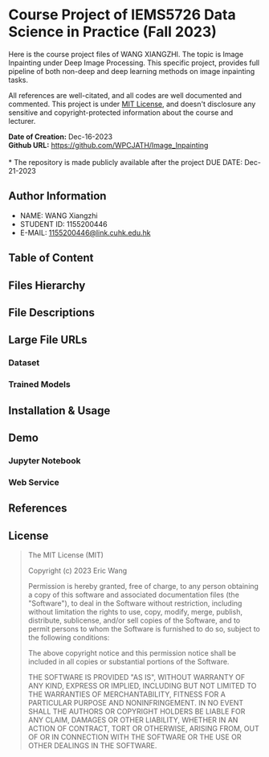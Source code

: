# Course Project of IEMS5726 Data Science in Practice (Fall 2023)
Here is the course project files of WANG XIANGZHI. The topic is Image Inpainting under Deep Image Processing. This specific project, provides full pipeline of both non-deep and deep learning methods on image inpainting tasks.

All references are well-citated, and all codes are well documented and commented. This project is under [MIT License](#license), and doesn't disclosure any sensitive and copyright-protected information about the course and lecturer.

**Date of Creation:** Dec-16-2023   
**Github URL:** https://github.com/WPCJATH/Image_Inpainting   
<br>
\* The  repository is made publicly available after the project DUE DATE: Dec-21-2023

## Author Information
- NAME: WANG Xiangzhi
- STUDENT ID: 1155200446
- E-MAIL: 1155200446@link.cuhk.edu.hk

## Table of Content

## Files Hierarchy

## File Descriptions

## Large File URLs
### Dataset

### Trained Models

## Installation & Usage

## Demo
### Jupyter Notebook

### Web Service


## References


## License
>The MIT License (MIT)
>
>Copyright (c) 2023 Eric Wang
>
>Permission is hereby granted, free of charge, to any person obtaining a copy
>of this software and associated documentation files (the "Software"), to deal
>in the Software without restriction, including without limitation the rights
>to use, copy, modify, merge, publish, distribute, sublicense, and/or sell
>copies of the Software, and to permit persons to whom the Software is
>furnished to do so, subject to the following conditions:
>
>The above copyright notice and this permission notice shall be included in all
>copies or substantial portions of the Software.
>
>THE SOFTWARE IS PROVIDED "AS IS", WITHOUT WARRANTY OF ANY KIND, EXPRESS OR
>IMPLIED, INCLUDING BUT NOT LIMITED TO THE WARRANTIES OF MERCHANTABILITY,
>FITNESS FOR A PARTICULAR PURPOSE AND NONINFRINGEMENT. IN NO EVENT SHALL THE
>AUTHORS OR COPYRIGHT HOLDERS BE LIABLE FOR ANY CLAIM, DAMAGES OR OTHER
>LIABILITY, WHETHER IN AN ACTION OF CONTRACT, TORT OR OTHERWISE, ARISING FROM,
>OUT OF OR IN CONNECTION WITH THE SOFTWARE OR THE USE OR OTHER DEALINGS IN THE
>SOFTWARE.
>


